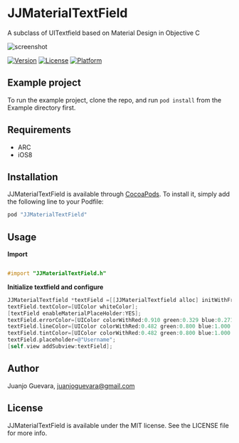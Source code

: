 # JJMaterialTextField

A subclass of UITextfield based on Material Design in Objective C

![screenshot](http://imgur.com/dQVlPlu.jpg)

[![Version](https://img.shields.io/cocoapods/v/JJMaterialTextField.svg?style=flat)](http://cocoapods.org/pods/JJMaterialTextField)
[![License](https://img.shields.io/cocoapods/l/JJMaterialTextField.svg?style=flat)](http://cocoapods.org/pods/JJMaterialTextField)
[![Platform](https://img.shields.io/cocoapods/p/JJMaterialTextField.svg?style=flat)](http://cocoapods.org/pods/JJMaterialTextField)

## Example project

To run the example project, clone the repo, and run `pod install` from the Example directory first.

## Requirements

* ARC
* iOS8

## Installation

JJMaterialTextField is available through [CocoaPods](http://cocoapods.org). To install
it, simply add the following line to your Podfile:

```ruby
pod "JJMaterialTextField"
```

## Usage

**Import**

```ObjectiveC

#import "JJMaterialTextField.h"

```
**Initialize textfield and configure**

```ObjectiveC
JJMaterialTextfield *textField =[[JJMaterialTextfield alloc] initWithFrame:CGRectMake(40, 120, self.view.frame.size.width-80, 34)];
textField.textColor=[UIColor whiteColor];
[textField enableMaterialPlaceHolder:YES];
textField.errorColor=[UIColor colorWithRed:0.910 green:0.329 blue:0.271 alpha:1.000]; // FLAT RED COLOR
textField.lineColor=[UIColor colorWithRed:0.482 green:0.800 blue:1.000 alpha:1.000];
textField.tintColor=[UIColor colorWithRed:0.482 green:0.800 blue:1.000 alpha:1.000];
textField.placeholder=@"Username";
[self.view addSubview:textField];

```

## Author

Juanjo Guevara, juanjoguevara@gmail.com

## License

JJMaterialTextField is available under the MIT license. See the LICENSE file for more info.

